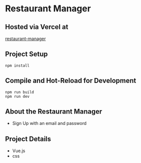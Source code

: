 # Restaurant Manager

## Hosted via Vercel at

[restaurant-manager](https://restaurant-manager-woad.vercel.app/)

## Project Setup


    npm install 


## Compile and Hot-Reload for Development


    npm run build
    npm run dev

## About the Restaurant Manager

 - Sign Up with an email and password

## Project Details

- Vue.js
- css


